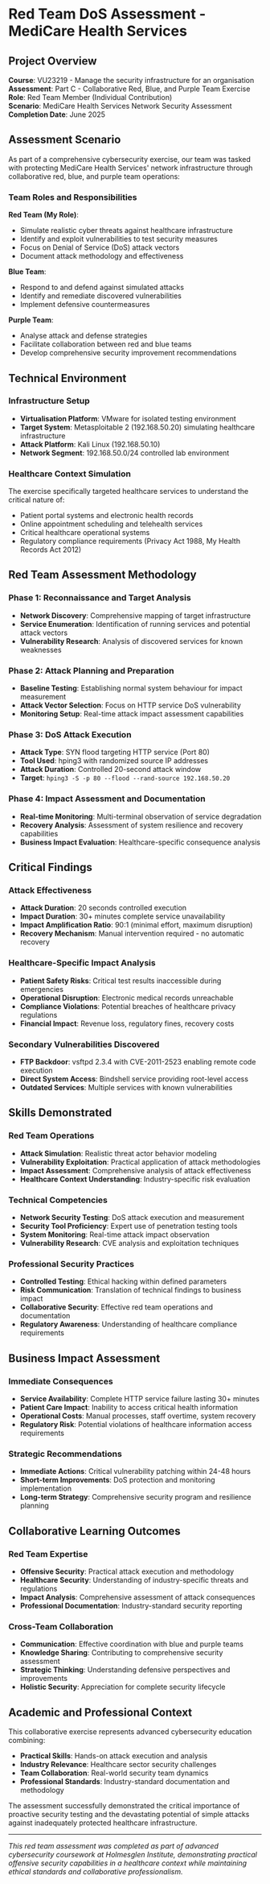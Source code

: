 # Red Team DoS Assessment - MediCare Health Services

## Project Overview

**Course**: VU23219 - Manage the security infrastructure for an organisation  
**Assessment**: Part C - Collaborative Red, Blue, and Purple Team Exercise  
**Role**: Red Team Member (Individual Contribution)  
**Scenario**: MediCare Health Services Network Security Assessment  
**Completion Date**: June 2025

## Assessment Scenario

As part of a comprehensive cybersecurity exercise, our team was tasked with protecting MediCare Health Services' network infrastructure through collaborative red, blue, and purple team operations:

### Team Roles and Responsibilities

**Red Team (My Role)**: 
- Simulate realistic cyber threats against healthcare infrastructure
- Identify and exploit vulnerabilities to test security measures  
- Focus on Denial of Service (DoS) attack vectors
- Document attack methodology and effectiveness

**Blue Team**: 
- Respond to and defend against simulated attacks
- Identify and remediate discovered vulnerabilities
- Implement defensive countermeasures

**Purple Team**: 
- Analyse attack and defense strategies
- Facilitate collaboration between red and blue teams
- Develop comprehensive security improvement recommendations

## Technical Environment

### Infrastructure Setup
- **Virtualisation Platform**: VMware for isolated testing environment
- **Target System**: Metasploitable 2 (192.168.50.20) simulating healthcare infrastructure
- **Attack Platform**: Kali Linux (192.168.50.10)
- **Network Segment**: 192.168.50.0/24 controlled lab environment

### Healthcare Context Simulation
The exercise specifically targeted healthcare services to understand the critical nature of:
- Patient portal systems and electronic health records
- Online appointment scheduling and telehealth services
- Critical healthcare operational systems
- Regulatory compliance requirements (Privacy Act 1988, My Health Records Act 2012)

## Red Team Assessment Methodology

### Phase 1: Reconnaissance and Target Analysis
- **Network Discovery**: Comprehensive mapping of target infrastructure
- **Service Enumeration**: Identification of running services and potential attack vectors
- **Vulnerability Research**: Analysis of discovered services for known weaknesses

### Phase 2: Attack Planning and Preparation
- **Baseline Testing**: Establishing normal system behaviour for impact measurement
- **Attack Vector Selection**: Focus on HTTP service DoS vulnerability
- **Monitoring Setup**: Real-time attack impact assessment capabilities

### Phase 3: DoS Attack Execution
- **Attack Type**: SYN flood targeting HTTP service (Port 80)
- **Tool Used**: hping3 with randomized source IP addresses
- **Attack Duration**: Controlled 20-second attack window
- **Target**: `hping3 -S -p 80 --flood --rand-source 192.168.50.20`

### Phase 4: Impact Assessment and Documentation
- **Real-time Monitoring**: Multi-terminal observation of service degradation
- **Recovery Analysis**: Assessment of system resilience and recovery capabilities
- **Business Impact Evaluation**: Healthcare-specific consequence analysis

## Critical Findings

### Attack Effectiveness
- **Attack Duration**: 20 seconds controlled execution
- **Impact Duration**: 30+ minutes complete service unavailability
- **Impact Amplification Ratio**: 90:1 (minimal effort, maximum disruption)
- **Recovery Mechanism**: Manual intervention required - no automatic recovery

### Healthcare-Specific Impact Analysis
- **Patient Safety Risks**: Critical test results inaccessible during emergencies
- **Operational Disruption**: Electronic medical records unreachable
- **Compliance Violations**: Potential breaches of healthcare privacy regulations
- **Financial Impact**: Revenue loss, regulatory fines, recovery costs

### Secondary Vulnerabilities Discovered
- **FTP Backdoor**: vsftpd 2.3.4 with CVE-2011-2523 enabling remote code execution
- **Direct System Access**: Bindshell service providing root-level access
- **Outdated Services**: Multiple services with known vulnerabilities

## Skills Demonstrated

### Red Team Operations
- **Attack Simulation**: Realistic threat actor behavior modeling
- **Vulnerability Exploitation**: Practical application of attack methodologies
- **Impact Assessment**: Comprehensive analysis of attack effectiveness
- **Healthcare Context Understanding**: Industry-specific risk evaluation

### Technical Competencies
- **Network Security Testing**: DoS attack execution and measurement
- **Security Tool Proficiency**: Expert use of penetration testing tools
- **System Monitoring**: Real-time attack impact observation
- **Vulnerability Research**: CVE analysis and exploitation techniques

### Professional Security Practices
- **Controlled Testing**: Ethical hacking within defined parameters
- **Risk Communication**: Translation of technical findings to business impact
- **Collaborative Security**: Effective red team operations and documentation
- **Regulatory Awareness**: Understanding of healthcare compliance requirements

## Business Impact Assessment

### Immediate Consequences
- **Service Availability**: Complete HTTP service failure lasting 30+ minutes
- **Patient Care Impact**: Inability to access critical health information
- **Operational Costs**: Manual processes, staff overtime, system recovery
- **Regulatory Risk**: Potential violations of healthcare information access requirements

### Strategic Recommendations
- **Immediate Actions**: Critical vulnerability patching within 24-48 hours
- **Short-term Improvements**: DoS protection and monitoring implementation
- **Long-term Strategy**: Comprehensive security program and resilience planning

## Collaborative Learning Outcomes

### Red Team Expertise
- **Offensive Security**: Practical attack execution and methodology
- **Healthcare Security**: Understanding of industry-specific threats and regulations
- **Impact Analysis**: Comprehensive assessment of attack consequences
- **Professional Documentation**: Industry-standard security reporting

### Cross-Team Collaboration
- **Communication**: Effective coordination with blue and purple teams
- **Knowledge Sharing**: Contributing to comprehensive security assessment
- **Strategic Thinking**: Understanding defensive perspectives and improvements
- **Holistic Security**: Appreciation for complete security lifecycle

## Academic and Professional Context

This collaborative exercise represents advanced cybersecurity education combining:
- **Practical Skills**: Hands-on attack execution and analysis
- **Industry Relevance**: Healthcare sector security challenges
- **Team Collaboration**: Real-world security team dynamics
- **Professional Standards**: Industry-standard documentation and methodology

The assessment successfully demonstrated the critical importance of proactive security testing and the devastating potential of simple attacks against inadequately protected healthcare infrastructure.

---

*This red team assessment was completed as part of advanced cybersecurity coursework at Holmesglen Institute, demonstrating practical offensive security capabilities in a healthcare context while maintaining ethical standards and collaborative professionalism.*